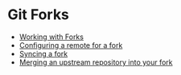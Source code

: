 # Git Forks

* [Working with Forks](https://help.github.com/en/github/collaborating-with-issues-and-pull-requests/working-with-forks)
* [Configuring a remote for a fork](https://help.github.com/en/github/collaborating-with-issues-and-pull-requests/configuring-a-remote-for-a-fork)
* [Syncing a fork](https://help.github.com/en/github/collaborating-with-issues-and-pull-requests/syncing-a-fork)
* [Merging an upstream repository into your fork](https://help.github.com/en/github/collaborating-with-issues-and-pull-requests/merging-an-upstream-repository-into-your-fork)
